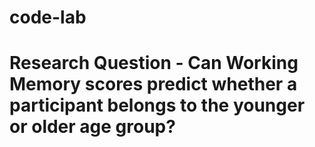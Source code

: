 # code-lab
# Research Question - Can Working Memory scores predict whether a participant belongs to the younger or older age group?

